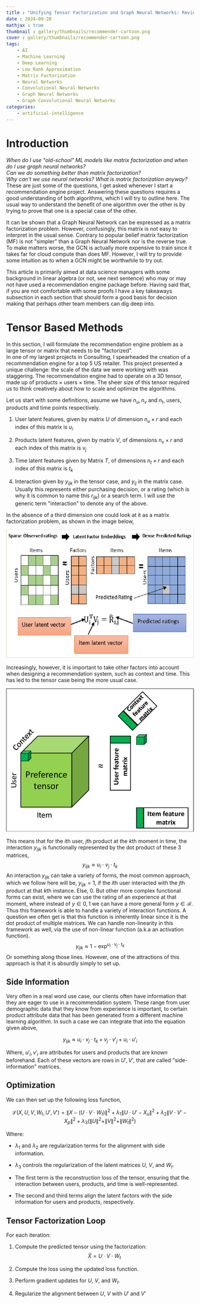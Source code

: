 ```yaml
---
title : "Unifying Tensor Factorization and Graph Neural Networks: Review of Mathematical Essentials for Recommender Systems in Management Consulting"
date : 2024-09-28
mathjax : true
thumbnail : gallery/thumbnails/recommender-cartoon.png
cover : gallery/thumbnails/recommender-cartoon.png
tags:
    - AI
    - Machine Learning
    - Deep Learning
    - Low Rank Approximation
    - Matrix Factorization
    - Neural Networks
    - Convolutional Neural Networks
    - Graph Neural Networks
    - Graph Convolutional Neural Networks
categories:
    - artificial-intelligence
---
```


# Introduction

_When do I use "old-school" ML models like matrix factorization and when do I use graph neural networks?_ \
_Can we do something better than matrix factorization?_ \
_Why can't we use neural networks? What is matrix factorization anyway?_ \
These are just some of the questions, I get asked whenever I start a recommendation engine project. Answering these questions requires a good understanding of both algorithms, which I will try to outline here. The usual way to understand the benefit of one algorithm over the other is by trying to prove that one is a special case of the other.

It can be shown that a Graph Neural Network can be expressed as a matrix factorization problem. However, confusingly, this matrix is not easy to interpret in the usual sense. Contrary to popular belief matrix factorization (MF) is not "simpler" than a Graph Neural Network nor is the reverse true. To make matters worse, the GCN is actually more expensive to train since it takes far for cloud compute than does MF. However, I will try to provide some intuition as to when a GCN might be worthwhile to try out.

This article is primarily aimed at data science managers with some background in linear algebra (or not, see next sentence) who may or may not have used a recommendation engine package before. Having said that, if you are not comfortable with some proofs I have a key takeaways subsection in each section that should form a good basis for decision making that perhaps other team members can dig deep into.

# Tensor Based Methods

In this section, I will formulate the recommendation engine problem as a large tensor or matrix that needs to be "factorized".\
In one of my largest projects in Consulting, I spearheaded the creation of a recommendation engine for a top 5 US retailer. This project presented a unique challenge: the scale of the data we were working with was staggering. The recommendation engine had to operate on a 3D tensor, made up of products × users × time. The sheer size of this tensor required us to think creatively about how to scale and optimize the algorithms.

Let us start with some definitions, assume we have $n_u, n_v$ and $n_t$, users, products and time points respectively.

1.  User latent features, given by matrix $U$ of dimension $n_u \times r$ and each index of this matrix is $u_i$

2.  Products latent features, given by matrix $V$, of dimensions $n_v \times r$ and each index of this matrix is $v_j$

3.  Time latent features given by Matrix $T$, of dimensions $n_t \times r$ and each index of this matrix is $t_k$

4.  Interaction given by $y_{ijk}$ in the tensor case, and $y_{ij}$ in the matrix case. Usually this represents either purchasing decision, or a rating (which is why it is common to name this $r_{ijk}$) or a search term. I will use the generic term "interaction" to denote any of the above.

In the absence of a third dimension one could look at it as a matrix factorization problem, as shown in the image below,


![Matrix Factorization](graph-convolutional-neural-network-and-matrix-factorization/matrix_Factorization.png)

Increasingly, however, it is important to take other factors into account when designing a recommendation system, such as context and time. This has led to the tensor case being the more usual case.

![Tensor Factorization](graph-convolutional-neural-network-and-matrix-factorization/tensor_factorization.png)

This means that for the $i$th user, $j$th product at the $k$th moment in time, the interaction $y_{ijk}$ is functionally represented by the dot product of these $3$ matrices, $$y_{ijk} \approx u_i\cdot v_j\cdot t_k$$ An interaction $y_{ijk}$ can take a variety of forms, the most common approach, which we follow here will be, $y_{ijk} = 1$, if the $i$th user interacted with the $j$th product at that $k$th instance. Else, $0$. But other more complex functional forms can exist, where we can use the rating of an experience at that moment, where instead of $y \in {0,1}$ we can have a more general form $y \in \mathcal{R}$. Thus this framework is able to handle a variety of interaction functions. A question we often get is that this function is inherently linear since it is the dot product of multiple matrices. We can handle non-linearity in this framework as well, via the use of non-linear function (a.k.a an activation function). $$y_{ijk} \approx {1- \exp^{u_i\cdot v_j\cdot t_k }}$$ Or something along those lines. However, one of the attractions of this approach is that it is absurdly simply to set up.


## Side Information

Very often in a real word use case, our clients often have information that they are eager to use in a recommendation system. These range from user demographic data that they know from experience is important, to certain product attribute data that has been generated from a different machine learning algorithm. In such a case we can integrate that into the equation given above,

$$y_{ijk} \approx u_i\cdot v_j\cdot t_k  +  v_j \cdot v'_j + u_i \cdot u'_i$$

Where, $u'_i, v'_i$ are attributes for users and products that are known beforehand. Each of these vectors are rows in $U', V'$, that are called "side-information\" matrices.

## Optimization

We can then set up the following loss function,

$$\mathcal{L}(X, U, V, W_t, U', V') = \| X - (U \cdot V \cdot W_t) \|^2 + \lambda_1 \| U \cdot U' - X_u \|^2 + \lambda_2 \| V \cdot V' - X_p \|^2 + \lambda_3 (\| U \|^2 + \| V \|^2 + \| W_t \|^2)$$

Where:

-   $\lambda_1$ and $\lambda_2$ are regularization terms for the alignment with side information.

-   $\lambda_3$ controls the regularization of the latent matrices $U$, $V$, and $W_t$.

-   The first term is the reconstruction loss of the tensor, ensuring that the interaction between users, products, and time is well-represented.

-   The second and third terms align the latent factors with the side information for users and products, respectively.


## Tensor Factorization Loop

For each iteration:

1.  Compute the predicted tensor using the factorization: $$\hat{X} = U \cdot V \cdot W_t$$

2.  Compute the loss using the updated loss function.

3.  Perform gradient updates for $U$, $V$, and $W_t$.

4.  Regularize the alignment between $U$, $V$ with $U'$ and $V'$



